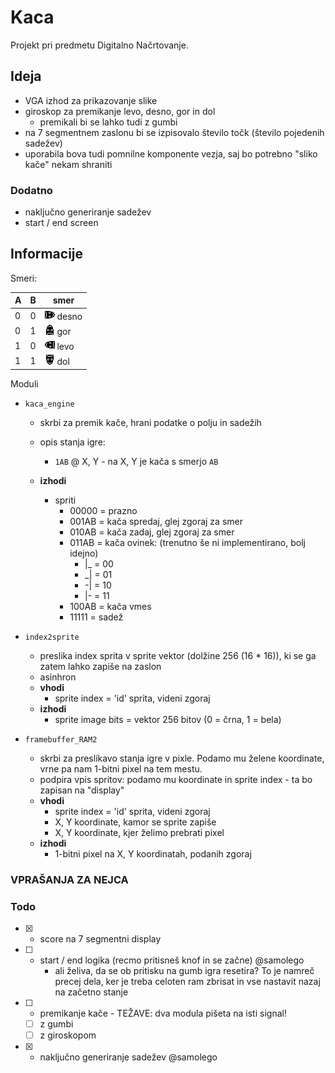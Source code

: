 # Kaca

Projekt pri predmetu Digitalno Načrtovanje.

## Ideja

* VGA izhod za prikazovanje slike
* giroskop za premikanje levo, desno, gor in dol
    * premikali bi se lahko tudi z gumbi
* na 7 segmentnem zaslonu bi se izpisovalo število točk (število pojedenih sadežev)
* uporabila bova tudi pomnilne komponente vezja, saj bo potrebno "sliko kače" nekam shraniti

### Dodatno

* naključno generiranje sadežev
* start / end screen


## Informacije

Smeri:

| A   | B   | smer                          |
| --- | --- | ----------------------------- |
| 0   | 0   | ![](./assets/00100.png) desno |
| 0   | 1   | ![](./assets/00101.png) gor   |
| 1   | 0   | ![](./assets/00110.png) levo  |
| 1   | 1   | ![](./assets/00111.png) dol   |

Moduli
* `kaca_engine`
  * skrbi za premik kače, hrani podatke o polju in sadežih
  * opis stanja igre:
    * `1AB` @ X, Y - na X, Y je kača s smerjo `AB`

  * __izhodi__ 
    * spriti
      * 00000 = prazno
      * 001AB = kača spredaj, glej zgoraj za smer
      * 010AB = kača zadaj, glej zgoraj za smer
      * 011AB = kača ovinek: (trenutno še ni implementirano, bolj idejno)
        * |_ = 00
        * _| = 01
        * -| = 10
        * |- = 11
      * 100AB = kača vmes
      * 11111 = sadež
* `index2sprite`
    * preslika index sprita v sprite vektor (dolžine 256 (16 * 16)), ki se ga zatem lahko zapiše na zaslon
    * asinhron
    * __vhodi__
        * sprite index = 'id' sprita, videni zgoraj
    * __izhodi__
        * sprite image bits = vektor 256 bitov (0 = črna, 1 = bela)

* `framebuffer_RAM2`
  * skrbi za preslikavo stanja igre v pixle. Podamo mu želene koordinate, vrne pa nam 1-bitni pixel na tem mestu.
  * podpira vpis spritov: podamo mu koordinate in sprite index - ta bo zapisan na "display"
  * __vhodi__
    * sprite index = 'id' sprita, videni zgoraj
    * X, Y koordinate, kamor se sprite zapiše
    * X, Y koordinate, kjer želimo prebrati pixel
  * __izhodi__
    * 1-bitni pixel na X, Y koordinatah, podanih zgoraj

### VPRAŠANJA ZA NEJCA

### Todo
* [x] - score na 7 segmentni display
* [ ] - start / end logika (recmo pritisneš knof in se začne) @samolego
    * ali želiva, da se ob pritisku na gumb igra resetira? To je namreč precej dela, ker je treba celoten ram zbrisat in vse nastavit nazaj na začetno stanje
* [ ] - premikanje kače - TEŽAVE: dva modula pišeta na isti signal!
  * [ ] z gumbi
  * [ ] z giroskopom
* [x] - naključno generiranje sadežev @samolego
